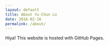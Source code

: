 ```yaml
---
layout: default
title: About Yu-Chun Lo
date: 2016-02-16
permalink: /about/
---
```


Hiya!
This website is hosted with GitHub Pages.

